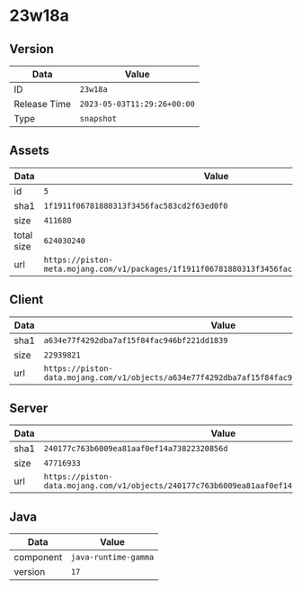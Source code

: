 # 23w18a

## Version

|**Data**        | **Value**                 |
|----------------|-------------------------|
| ID   | ```23w18a```   |
| Release Time   | ```2023-05-03T11:29:26+00:00```   |
| Type   | ```snapshot```   |

## Assets

|**Data**        | **Value**                 |
|----------------|-------------------------|
| id   | ```5```   |
| sha1   | ```1f1911f06781880313f3456fac583cd2f63ed0f0```   |
| size   | ```411680```   |
| total size  | ```624030240```  |
| url       | ```https://piston-meta.mojang.com/v1/packages/1f1911f06781880313f3456fac583cd2f63ed0f0/5.json``` |

## Client

|**Data**        | **Value**                 |
|----------------|-------------------------|
| sha1   | ```a634e77f4292dba7af15f84fac946bf221dd1839```   |
| size   | ```22939821```   |
| url       | ```https://piston-data.mojang.com/v1/objects/a634e77f4292dba7af15f84fac946bf221dd1839/client.jar``` |

## Server

|**Data**        | **Value**                 |
|----------------|-------------------------|
| sha1   | ```240177c763b6009ea81aaf0ef14a73822320856d```   |
| size   | ```47716933```   |
| url       | ```https://piston-data.mojang.com/v1/objects/240177c763b6009ea81aaf0ef14a73822320856d/server.jar``` |

## Java

|**Data**        | **Value**                 |
|----------------|-------------------------|
| component   | ```java-runtime-gamma```   |
| version   | ```17```   |